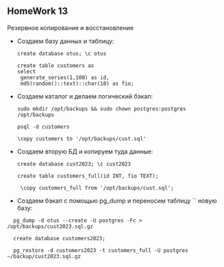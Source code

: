 ## HomeWork 13 
Резервное копирование и восстановление

* Создаем базу данных и таблицу:

  `create database otus; \c otus`
   ```
   create table customers as
   select
    generate_series(1,100) as id,
    md5(random()::text)::char(10) as fio;
   ```
* Создаем каталог и делаем логический бэкап:
  ```
  sudo mkdir /opt/backups && sudo chown postgres:postgres /opt/backups
  
  psql -d customers
  
  \copy customers to '/opt/backups/cust.sql'
  ```
* Создаем вторую БД и копируем туда данные:
  ```
  create database cust2023; \c cust2023
  
  create table customers_full(id INT, fio TEXT);
  
   \copy customers_full from '/opt/backups/cust.sql';
  ```
* Создаем бэкап с помощью pg_dump и переносим  таблицу `` новую базу:
```
  pg_dump -d otus --create -U postgres -Fc > /opt/backups/cust2023.sql.gz
  
  create database customers2023;
  
  pg_restore -d customers2023 -t customers_full -U postgres ~/backup/cust2023.sql.gz
```
